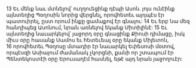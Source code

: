13 Եւ մենք նաւ մտնելով՝ ուղղուեցինք դէպի Ասոն. յոյս ունէինք այնտեղից Պօղոսին նորից վերցնել, որովհետեւ այդպէս էր պատուիրել, ըստ որում ինքը ցամաքով էր գնալու: 14 Եւ երբ նա մեզ հանդիպեց Ասոնում, նրան առնելով եկանք Միտիլինէ: 15 Եւ այնտեղից նաւարկելով՝ յաջորդ օրը գնացինք Քիոսի դիմացը, իսկ միւս օրը հասանք Սամոս եւ հետեւեալ օրը եկանք Միլետոն, 16 որովհետեւ Պօղոսը մտադիր էր նաւարկել Եփեսոսի մօտով, որպէսզի Ասիայում ժամանակ չկորցնի, քանի որ շտապում էր Պենտեկոստէի օրը Երուսաղէմ հասնել, եթէ այդ նրան յաջողուէր:
